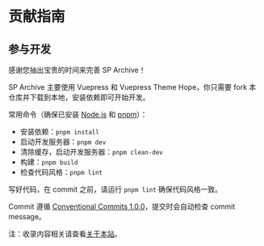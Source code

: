 # 贡献指南

## 参与开发

感谢您抽出宝贵的时间来完善 SP Archive！

SP Archive 主要使用 Vuepress 和 Vuepress Theme Hope，你只需要 fork 本仓库并下载到本地，安装依赖即可开始开发。

常用命令（确保已安装 [Node.js](https://nodejs.org/) 和 [pnpm](https://pnpm.io/)）：

- 安装依赖：`pnpm install`
- 启动开发服务器：`pnpm dev`
- 清除缓存，启动开发服务器：`pnpm clean-dev`
- 构建：`pnpm build`
- 检查代码风格：`pnpm lint`

写好代码，在 commit 之前，请运行 `pnpm lint` 确保代码风格一致。

Commit 遵循 [Conventional Commits 1.0.0](https://www.conventionalcommits.org/en/v1.0.0/#summary)，提交时会自动检查 commit message。

注：收录内容相关请查看[关于本站](https://www.sp-archive.top/about.html)。
